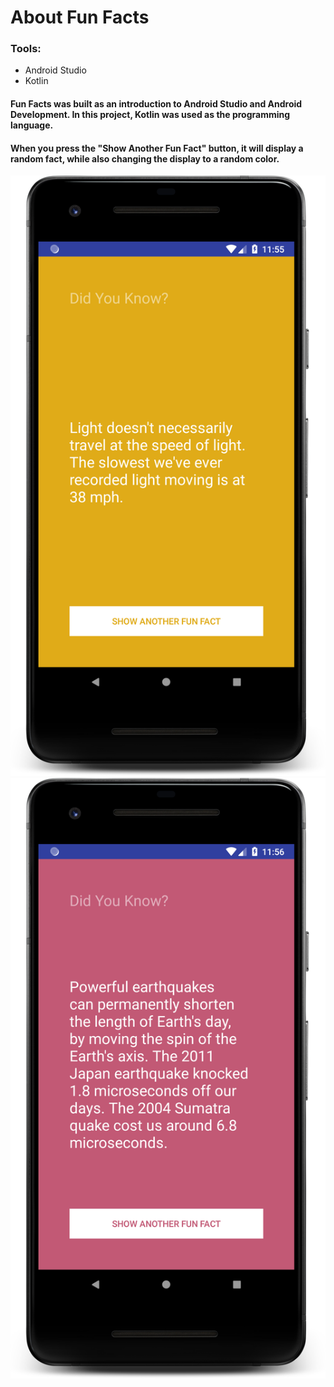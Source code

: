 # About Fun Facts

### Tools:
* Android Studio
* Kotlin

#### Fun Facts was built as an introduction to Android Studio and Android Development. In this project, Kotlin was used as the programming language.
#### When you press the **"Show Another Fun Fact"** button, it will display a random fact, while also changing the display to a random color.
![Image of A Random Fact](https://raw.githubusercontent.com/StefJohns/Android-Studio-Development/master/FunFacts/AboutFF/FunFactTwo.png)
![Image of A Random Fact](https://raw.githubusercontent.com/StefJohns/Android-Studio-Development/master/FunFacts/AboutFF/FunFactThree.png)
